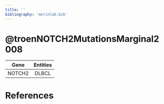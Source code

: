 ```yaml
---
title: ''
bibliography: 'morinlab.bib'
---
```


# @troenNOTCH2MutationsMarginal2008
|Gene|Entities|
|:-:|:-:|
|NOTCH2|DLBCL|

# References

